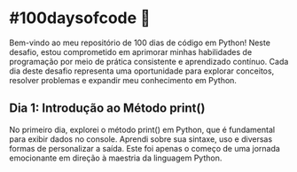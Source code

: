 # #100daysofcode 🚀

Bem-vindo ao meu repositório de 100 dias de código em Python! Neste desafio, estou comprometido em aprimorar minhas habilidades de programação por meio de prática consistente e aprendizado contínuo. Cada dia deste desafio representa uma oportunidade para explorar conceitos, resolver problemas e expandir meu conhecimento em Python.

## Dia 1: Introdução ao Método print()

No primeiro dia, explorei o método print() em Python, que é fundamental para exibir dados no console. Aprendi sobre sua sintaxe, uso e diversas formas de personalizar a saída. Este foi apenas o começo de uma jornada emocionante em direção à maestria da linguagem Python.


